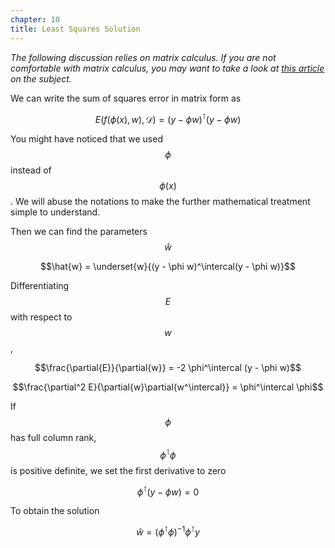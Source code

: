```yaml
---
chapter: 10
title: Least Squares Solution
---
```

*The following discussion relies on matrix calculus. If you are not comfortable 
with matrix calculus, you may want to take a look at 
[this article](https://atmos.washington.edu/~dennis/MatrixCalculus.pdf) on the 
subject.*

We can write the sum of squares error in matrix form as

$$E(f(\phi(x), w), \mathcal{D}) = (y - \phi w)^\intercal(y - \phi w)$$

You might have noticed that we used $$\phi$$ instead of $$\phi(x)$$. We will 
abuse the notations to make the further mathematical treatment simple to 
understand.

Then we can find the parameters $$\hat{w}$$

$$\hat{w} = \underset{w}{(y - \phi w)^\intercal(y - \phi w)}$$

Differentiating $$E$$ with respect to $$w$$,

$$\frac{\partial{E}}{\partial{w}} = -2 \phi^\intercal (y - \phi w)$$

$$\frac{\partial^2 E}{\partial{w}\partial{w^\intercal}} = \phi^\intercal \phi$$

If $$\phi$$ has full column rank, $$\phi^\intercal \phi$$ is positive definite, we set 
the first derivative to zero

$$ \phi^\intercal (y - \phi w) = 0 $$

To obtain the solution

$$ \hat{w} = (\phi^\intercal \phi)^{-1} \phi^\intercal y $$
